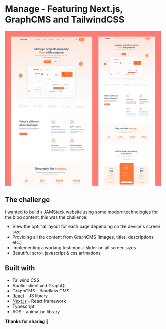 # Manage - Featuring Next.js, GraphCMS and TailwindCSS

![Manage design preview image](./public/design/preview.png)

## The challenge

I wanted to build a JAMStack website using some modern technologies for the blog content, this was the challenge:

- View the optimal layout for each page depending on the device's screen size
- Providing all the content from GraphCMS (images, titles, descriptions etc.)
- Implementing a working testimonial slider on all screen sizes
- Beautiful scroll, javascript & css animations

## Built with

- Tailwind CSS
- Apollo-client and GraphQL
- GraphCMS - Headless CMS
- [React](https://reactjs.org/) - JS library
- [Next.js](https://nextjs.org/) - React framework
- Typescript
- AOS - animation library

**Thanks for sharing** 🚀
